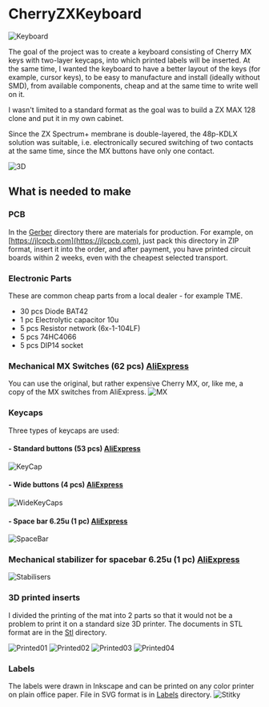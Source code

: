 # CherryZXKeyboard

![Keyboard](/Images/Keyboard06.jpg)

The goal of the project was to create a keyboard consisting of Cherry MX keys with two-layer keycaps, into which printed labels will be inserted. At the same time, I wanted the keyboard to have a better layout of the keys (for example, cursor keys), to be easy to manufacture and install (ideally without SMD), from available components, cheap and at the same time to write well on it.

I wasn't limited to a standard format as the goal was to build a ZX MAX 128 clone and put it in my own cabinet.

Since the ZX Spectrum+ membrane is double-layered, the 48p-KDLX solution was suitable, i.e. electronically secured switching of two contacts at the same time, since the MX buttons have only one contact.

![3D](/Images/CherryZXKeyboard3D.png )

## What is needed to make

### PCB
In the [Gerber](/Gerber) directory there are materials for production. For example, on [https://jlcpcb.com](https://jlcpcb.com), just pack this directory in ZIP format, insert it into the order, and after payment, you have printed circuit boards within 2 weeks, even with the cheapest selected transport.

### Electronic Parts
These are common cheap parts from a local dealer - for example TME.
* 30 pcs Diode BAT42
* 1 pc Electrolytic capacitor 10u
* 5 pcs Resistor network (6x-1-104LF) 
* 5 pcs 74HC4066
* 5 pcs DIP14 socket

### Mechanical MX Switches (62 pcs) [AliExpress](https://www.aliexpress.com/item/1005004285423123.html )
You can use the original, but rather expensive Cherry MX, or, like me, a copy of the MX switches from AliExpress.
![MX](/Images/MX.png )

### Keycaps
Three types of keycaps are used:

#### - Standard buttons (53 pcs) [AliExpress](https://www.aliexpress.com/item/1005004623750938.html )
![KeyCap](/Images/Keyboard05.jpg )


#### - Wide buttons (4 pcs) [AliExpress](https://www.aliexpress.com/item/1005003201365793.html )
![WideKeyCaps](/Images/WideKeyCaps.jpg )


#### - Space bar 6.25u (1 pc) [AliExpress](https://www.aliexpress.com/item/1005003211865080.html )
![SpaceBar](/Images/SpaceBar.jpg )

### Mechanical stabilizer for spacebar 6.25u (1 pc) [AliExpress](https://www.aliexpress.com/item/1005002552011081.html )
![Stabilisers](/Images/Stabilisers.jpg )

### 3D printed inserts
I divided the printing of the mat into 2 parts so that it would not be a problem to print it on a standard size 3D printer. The documents in STL format are in the [Stl](./Stl) directory.

![Printed01](/Images/Keyboard01.jpg )
![Printed02](/Images/Keyboard02.jpg )
![Printed03](/Images/Keyboard03.jpg )
![Printed04](/Images/Keyboard04.jpg )

### Labels
The labels were drawn in Inkscape and can be printed on any color printer on plain office paper. File in SVG format is in [Labels](./Labels) directory.
![Stitky](/Images/Stitky.png )




